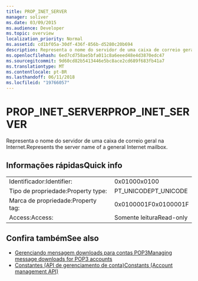 ```yaml
---
title: PROP_INET_SERVER
manager: soliver
ms.date: 03/09/2015
ms.audience: Developer
ms.topic: overview
localization_priority: Normal
ms.assetid: cd1bf05a-30df-436f-856b-d5280c20b694
description: Representa o nome do servidor de uma caixa de correio geral na Internet.
ms.openlocfilehash: 6ed7cd758ae5bfa011c8a6eeed48e4d3870edc47
ms.sourcegitcommit: 9d60cd82b5413446e5bc8ace2cd689f683fb41a7
ms.translationtype: MT
ms.contentlocale: pt-BR
ms.lasthandoff: 06/11/2018
ms.locfileid: "19766057"
---
```

# <a name="propinetserver"></a><span data-ttu-id="9b242-103">PROP_INET_SERVER</span><span class="sxs-lookup"><span data-stu-id="9b242-103">PROP_INET_SERVER</span></span>

<span data-ttu-id="9b242-104">Representa o nome do servidor de uma caixa de correio geral na Internet.</span><span class="sxs-lookup"><span data-stu-id="9b242-104">Represents the server name of a general Internet mailbox.</span></span>
  
## <a name="quick-info"></a><span data-ttu-id="9b242-105">Informações rápidas</span><span class="sxs-lookup"><span data-stu-id="9b242-105">Quick info</span></span>

|||
|:-----|:-----|
|<span data-ttu-id="9b242-106">Identificador:</span><span class="sxs-lookup"><span data-stu-id="9b242-106">Identifier:</span></span>  <br/> |<span data-ttu-id="9b242-107">0x0100</span><span class="sxs-lookup"><span data-stu-id="9b242-107">0x0100</span></span>  <br/> |
|<span data-ttu-id="9b242-108">Tipo de propriedade:</span><span class="sxs-lookup"><span data-stu-id="9b242-108">Property type:</span></span>  <br/> |<span data-ttu-id="9b242-109">PT_UNICODE</span><span class="sxs-lookup"><span data-stu-id="9b242-109">PT_UNICODE</span></span>  <br/> |
|<span data-ttu-id="9b242-110">Marca de propriedade:</span><span class="sxs-lookup"><span data-stu-id="9b242-110">Property tag:</span></span>  <br/> |<span data-ttu-id="9b242-111">0x0100001F</span><span class="sxs-lookup"><span data-stu-id="9b242-111">0x0100001F</span></span>  <br/> |
|<span data-ttu-id="9b242-112">Access:</span><span class="sxs-lookup"><span data-stu-id="9b242-112">Access:</span></span>  <br/> |<span data-ttu-id="9b242-113">Somente leitura</span><span class="sxs-lookup"><span data-stu-id="9b242-113">Read-only</span></span>  <br/> |
   
## <a name="see-also"></a><span data-ttu-id="9b242-114">Confira também</span><span class="sxs-lookup"><span data-stu-id="9b242-114">See also</span></span>

- [<span data-ttu-id="9b242-115">Gerenciando mensagem downloads para contas POP3</span><span class="sxs-lookup"><span data-stu-id="9b242-115">Managing message downloads for POP3 accounts</span></span>](managing-message-downloads-for-pop3-accounts.md) 
- [<span data-ttu-id="9b242-116">Constantes (API de gerenciamento de conta)</span><span class="sxs-lookup"><span data-stu-id="9b242-116">Constants (Account management API)</span></span>](constants-account-management-api.md)

